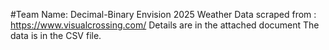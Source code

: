 #Team Name: Decimal-Binary
Envision 2025
Weather Data scraped from : https://www.visualcrossing.com/
Details are in the attached document
The data is in the CSV file.
